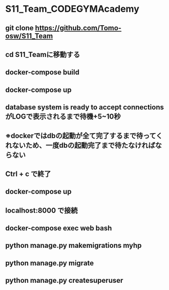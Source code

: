 # S11_Team_CODEGYMAcademy

## git clone https://github.com/Tomo-osw/S11_Team
## cd S11_Teamに移動する
## docker-compose build
## docker-compose up 
## database system is ready to accept connectionsがLOGで表示されるまで待機+5~10秒
## ※dockerではdbの起動が全て完了するまで待ってくれないため、一度dbの起動完了まで待たなければならない
## Ctrl + c で終了
## docker-compose up
## localhost:8000 で接続

## docker-compose exec web bash
## python manage.py makemigrations myhp
## python manage.py migrate
## python manage.py createsuperuser

